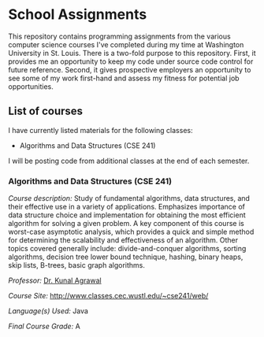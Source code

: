 School Assignments
==========
This repository contains programming assignments from the various computer science courses I've completed during my time at Washington University in St. Louis.  There is a two-fold purpose to this repository.  First, it provides me an opportunity to keep my code under source code control for future reference.  Second, it gives prospective employers an opportunity to see some of my work first-hand and assess my fitness for potential job opportunities.


List of courses
------------
I have currently listed materials for the following classes:

* Algorithms and Data Structures (CSE 241)

I will be posting code from additional classes at the end of each semester.


### Algorithms and Data Structures (CSE 241) ###

_Course description:_   Study of fundamental algorithms, data structures, and their effective use in a variety of applications. Emphasizes importance of data structure choice and implementation for obtaining the most efficient algorithm for solving a given problem. A key component of this course is worst-case asymptotic analysis, which provides a quick and simple method for determining the scalability and effectiveness of an algorithm. Other topics covered generally include: divide-and-conquer algorithms, sorting algorithms, decision tree lower bound technique, hashing, binary heaps, skip lists, B-trees, basic graph algorithms.

_Professor:_   [Dr. Kunal Agrawal](http://www.cse.wustl.edu/~kunal/)

_Course Site:_   http://www.classes.cec.wustl.edu/~cse241/web/

_Language(s) Used:_   Java

_Final Course Grade:_   A



